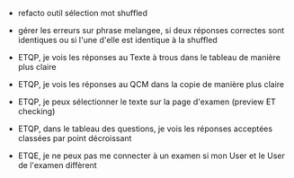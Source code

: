 <!-- -   Ne plus mettre en gris / disabled les radio -->
<!-- -   enlever coloration jaune -->

-   refacto outil sélection mot shuffled
-   gérer les erreurs sur phrase melangee, si deux réponses correctes sont identiques ou si l'une d'elle est identique à la shuffled

-   ETQP, je vois les réponses au Texte à trous dans le tableau de manière plus claire

-   ETQP, je vois les réponses au QCM dans la copie de manière plus claire

-   ETQP, je peux sélectionner le texte sur la page d'examen (preview ET checking)

-   ETQP, dans le tableau des questions, je vois les réponses acceptées classées par point décroissant

-   ETQE, je ne peux pas me connecter à un examen si mon User et le User de l'examen diffèrent
